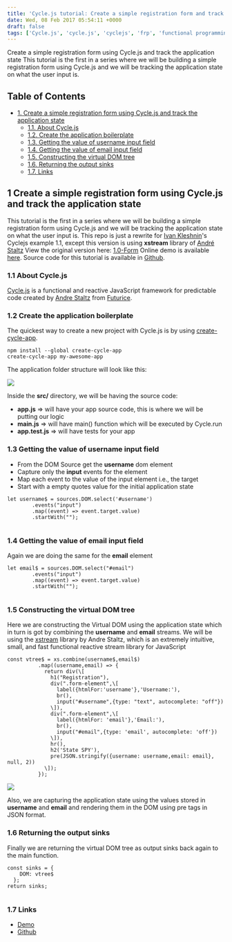 ```yaml
---
title: 'Cycle.js tutorial: Create a simple registration form and track the application state'
date: Wed, 08 Feb 2017 05:54:11 +0000
draft: false
tags: ['Cycle.js', 'cycle.js', 'cyclejs', 'frp', 'functional programming', 'reactive programming', 'web development']
---
```


Create a simple registration form using Cycle.js and track the application state This tutorial is the first in a series where we will be building a simple registration form using Cycle.js and we will be tracking the application state on what the user input is.

Table of Contents
-----------------

*   [1\. Create a simple registration form using Cycle.js and track the application state](#org1b16db6)
    *   [1.1. About Cycle.js](#orgb437669)
    *   [1.2. Create the application boilerplate](#org997295a)
    *   [1.3. Getting the value of username input field](#orgb4dd996)
    *   [1.4. Getting the value of email input field](#orgc2b5ae1)
    *   [1.5. Constructing the virtual DOM tree](#orgab4abae)
    *   [1.6. Returning the output sinks](#orge697073)
    *   [1.7. Links](#orgfe52730)

1 Create a simple registration form using Cycle.js and track the application state
----------------------------------------------------------------------------------

This tutorial is the first in a series where we will be building a simple registration form using Cycle.js and we will be tracking the application state on what the user input is. This repo is just a rewrite for [Ivan Kleshnin](https://github.com/ivan-kleshnin)'s Cyclejs example 1.1, except this version is using ****xstream**** library of [André Staltz](https://github.com/staltz) View the original version here: [1.0-Form](https://github.com/ivan-kleshnin/cyclejs-examples/tree/master/1.0-form) Online demo is available [here](https://excited-shirt.surge.sh/). Source code for this tutorial is available in [Github](https://github.com/rajasegar/cyclejs-state-spy).

### 1.1 About Cycle.js

[Cycle.js](https://cycle.js.org/) is a functional and reactive JavaScript framework for predictable code created by [Andre Staltz](https://github.com/staltz) from [Futurice](http://futurice.com/blog/sponsoring-free-time-open-source-activities).

### 1.2 Create the application boilerplate

The quickest way to create a new project with Cycle.js is by using [create-cycle-app](https://github.com/cyclejs-community/create-cycle-app).

```
npm install --global create-cycle-app
create-cycle-app my-awesome-app

```

The application folder structure will look like this:

![](http://hangaroundtheweb.com/wp-content/uploads/2017/02/folder-structure.png)

Inside the ****src/**** directory, we will be having the source code:

*   ****app.js**** => will have your app source code, this is where we will be putting our logic
*   ****main.js**** => will have main() function which will be executed by Cycle.run
*   ****app.test.js**** => will have tests for your app

### 1.3 Getting the value of username input field

*   From the DOM Source get the ****username**** dom element
*   Capture only the **input** events for the element
*   Map each event to the value of the input element i.e., the target
*   Start with a empty quotes value for the initial application state

```
let username$ = sources.DOM.select('#username')
        .events("input")
        .map((event) => event.target.value)
        .startWith("");


```

### 1.4 Getting the value of email input field

Again we are doing the same for the ****email**** element

```
let email$ = sources.DOM.select("#email")
        .events("input")
        .map((event) => event.target.value)
        .startWith("");


```

### 1.5 Constructing the virtual DOM tree

Here we are constructing the Virtual DOM using the application state which in turn is got by combining the ****username**** and ****email**** streams. We will be using the [xstream](http://staltz.com/xstream/) library by Andre Staltz, which is an extremely intuitive, small, and fast functional reactive stream library for JavaScript

```
const vtree$ = xs.combine(username$,email$)
          .map((username,email) => {
            return div(\[
              h1("Registration"),
              div(".form-element",\[
                label({htmlFor:'username'},'Username:'),
                br(),
                input("#username",{type: "text", autocomplete: "off"})
              \]),
              div(".form-element",\[
                label({htmlFor: 'email'},'Email:'),
                br(),
                input("#email",{type: 'email', autocomplete: 'off'})
              \]),
              hr(),
              h2('State SPY'),
              pre(JSON.stringify({username: username,email: email}, null, 2))
            \]);
          });

```

![](http://hangaroundtheweb.com/wp-content/uploads/2017/02/state-spy1.jpg)

Also, we are capturing the application state using the values stored in ****username**** and ****email**** and rendering them in the DOM using pre tags in JSON format.

### 1.6 Returning the output sinks

Finally we are returning the virtual DOM tree as output sinks back again to the main function.

```
const sinks = {
    DOM: vtree$
  };
return sinks;


```

### 1.7 Links

*   [Demo](https://excited-shirt.surge.sh/)
*   [Github](https://github.com/rajasegar/cyclejs-state-spy)